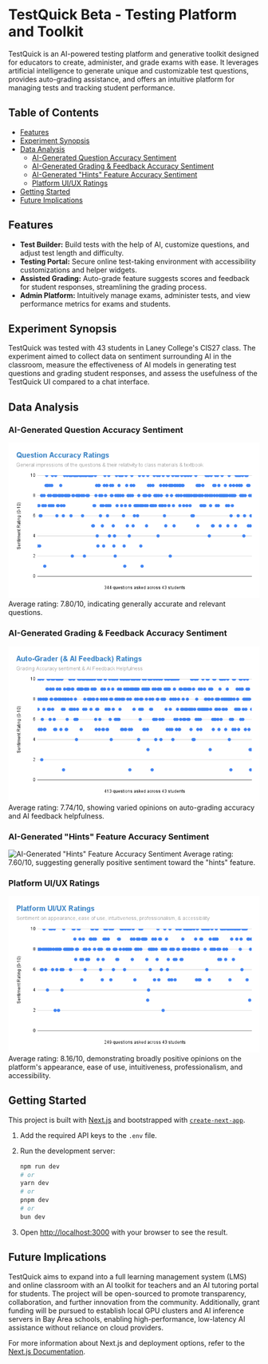 # TestQuick Beta - Testing Platform and Toolkit

TestQuick is an AI-powered testing platform and generative toolkit designed for educators to create, administer, and grade exams with ease. It leverages artificial intelligence to generate unique and customizable test questions, provides auto-grading assistance, and offers an intuitive platform for managing tests and tracking student performance.

## Table of Contents

- [Features](#features)
- [Experiment Synopsis](#experiment-synopsis)
- [Data Analysis](#data-analysis)
  - [AI-Generated Question Accuracy Sentiment](#ai-generated-question-accuracy-sentiment)
  - [AI-Generated Grading & Feedback Accuracy Sentiment](#ai-generated-grading--feedback-accuracy-sentiment)
  - [AI-Generated "Hints" Feature Accuracy Sentiment](#ai-generated-hints-feature-accuracy-sentiment)
  - [Platform UI/UX Ratings](#platform-uiux-ratings)
- [Getting Started](#getting-started)
- [Future Implications](#future-implications)

## Features

- **Test Builder:** Build tests with the help of AI, customize questions, and adjust test length and difficulty.
- **Testing Portal:** Secure online test-taking environment with accessibility customizations and helper widgets.
- **Assisted Grading:** Auto-grade feature suggests scores and feedback for student responses, streamlining the grading process.
- **Admin Platform:** Intuitively manage exams, administer tests, and view performance metrics for exams and students.

## Experiment Synopsis

TestQuick was tested with 43 students in Laney College's CIS27 class. The experiment aimed to collect data on sentiment surrounding AI in the classroom, measure the effectiveness of AI models in generating test questions and grading student responses, and assess the usefulness of the TestQuick UI compared to a chat interface.

## Data Analysis

### AI-Generated Question Accuracy Sentiment
![AI-Generated Question Accuracy Sentiment](/public/Question_Accuracy_Ratings.png)
Average rating: 7.80/10, indicating generally accurate and relevant questions.

### AI-Generated Grading & Feedback Accuracy Sentiment
![AI-Generated Grading & Feedback Accuracy Sentiment](/public/Auto-Grader_Ratings.png)
Average rating: 7.74/10, showing varied opinions on auto-grading accuracy and AI feedback helpfulness.

### AI-Generated "Hints" Feature Accuracy Sentiment
![AI-Generated "Hints" Feature Accuracy Sentiment](/public/AI_Hints_Feature_Ratings.png)
Average rating: 7.60/10, suggesting generally positive sentiment toward the "hints" feature.

### Platform UI/UX Ratings
![Platform UI/UX Ratings](/public/Platform_UI_UX_Ratings.png)
Average rating: 8.16/10, demonstrating broadly positive opinions on the platform's appearance, ease of use, intuitiveness, professionalism, and accessibility.

## Getting Started

This project is built with [Next.js](https://nextjs.org/) and bootstrapped with [`create-next-app`](https://github.com/vercel/next.js/tree/canary/packages/create-next-app).

1. Add the required API keys to the `.env` file.

2. Run the development server:

   ```bash
   npm run dev
   # or
   yarn dev
   # or
   pnpm dev
   # or
   bun dev
   ```

3. Open [http://localhost:3000](http://localhost:3000) with your browser to see the result.

## Future Implications

TestQuick aims to expand into a full learning management system (LMS) and online classroom with an AI toolkit for teachers and an AI tutoring portal for students. The project will be open-sourced to promote transparency, collaboration, and further innovation from the community. Additionally, grant funding will be pursued to establish local GPU clusters and AI inference servers in Bay Area schools, enabling high-performance, low-latency AI assistance without reliance on cloud providers.

For more information about Next.js and deployment options, refer to the [Next.js Documentation](https://nextjs.org/docs).